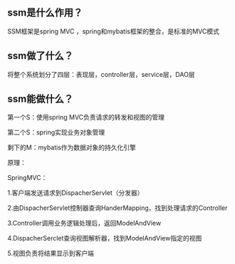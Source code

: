 ## ssm是什么作用？

SSM框架是spring MVC ，spring和mybatis框架的整合，是标准的MVC模式

## ssm做了什么？

将整个系统划分了四层：表现层，controller层，service层，DAO层

## ssm能做什么？

第一个S：使用spring MVC负责请求的转发和视图的管理

第二个S：spring实现业务对象管理

剩下的M：mybatis作为数据对象的持久化引擎


原理：

SpringMVC：

1.客户端发送请求到DispacherServlet（分发器）

2.由DispacherServlet控制器查询HanderMapping，找到处理请求的Controller

3.Controller调用业务逻辑处理后，返回ModelAndView

4.DispacherSerclet查询视图解析器，找到ModelAndView指定的视图

5.视图负责将结果显示到客户端
 
